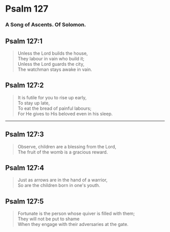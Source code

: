 # Psalm 127

### A Song of Ascents. Of Solomon.

## Psalm 127:1

> Unless the Lord builds the house,  
> They labour in vain who build it;  
> Unless the Lord guards the city,  
> The watchman stays awake in vain.

## Psalm 127:2

> It is futile for you to rise up early,  
> To stay up late,  
> To eat the bread of painful labours;  
> For He gives to His beloved even in his sleep.

---

## Psalm 127:3

> Observe, children are a blessing from the Lord,  
> The fruit of the womb is a gracious reward.

## Psalm 127:4

> Just as arrows are in the hand of a warrior,  
> So are the children born in one's youth.

## Psalm 127:5

> Fortunate is the person whose quiver is filled with them;  
> They will not be put to shame  
> When they engage with their adversaries at the gate.
